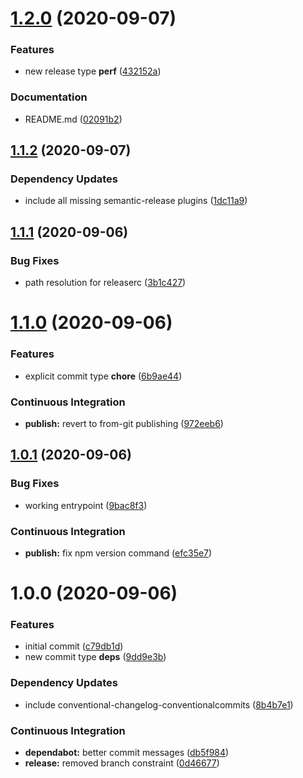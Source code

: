 # [1.2.0]() (2020-09-07)


### Features

* new release type **perf** ([432152a](https://github.com/gliech/semantic-release-generic-github-config/commit/432152a91def15c1ad08cd5b50d5121046a4f0dd))


### Documentation

* README.md ([02091b2](https://github.com/gliech/semantic-release-generic-github-config/commit/02091b210cabc20059e83db89f6b437b04a719c7))

## [1.1.2]() (2020-09-07)


### Dependency Updates

* include all missing semantic-release plugins ([1dc11a9](https://github.com/gliech/semantic-release-generic-github-config/commit/1dc11a99315fb5ee9d348817b136615b351edefa))

## [1.1.1]() (2020-09-06)


### Bug Fixes

* path resolution for releaserc ([3b1c427](https://github.com/gliech/semantic-release-generic-github-config/commit/3b1c42723e1f5653faef01f0dd5308570626c68d))

# [1.1.0]() (2020-09-06)


### Features

* explicit commit type **chore** ([6b9ae44](https://github.com/gliech/semantic-release-generic-github-config/commit/6b9ae44e0b0d67814390cf66956919dddc4ce628))


### Continuous Integration

* **publish:** revert to from-git publishing ([972eeb6](https://github.com/gliech/semantic-release-generic-github-config/commit/972eeb6fb4dbd8a9daae807b159523dafd52658b))

## [1.0.1]() (2020-09-06)


### Bug Fixes

* working entrypoint ([9bac8f3](https://github.com/gliech/semantic-release-generic-github-config/commit/9bac8f31f485b648f2ce1ca56cd1e542f5fdaae9))


### Continuous Integration

* **publish:** fix npm version command ([efc35e7](https://github.com/gliech/semantic-release-generic-github-config/commit/efc35e78415563d6d1d3b73844547bc9e6e58273))

# 1.0.0 (2020-09-06)


### Features

* initial commit ([c79db1d](https://github.com/gliech/semantic-release-generic-github-config/commit/c79db1d5243e47634149df310b0aafc69579d290))
* new commit type **deps** ([9dd9e3b](https://github.com/gliech/semantic-release-generic-github-config/commit/9dd9e3bc0508f976dc8486bae2439e2d7dca2468))


### Dependency Updates

* include conventional-changelog-conventionalcommits ([8b4b7e1](https://github.com/gliech/semantic-release-generic-github-config/commit/8b4b7e1343b3a99b3d60d863878bcf13588c5c02))


### Continuous Integration

* **dependabot:** better commit messages ([db5f984](https://github.com/gliech/semantic-release-generic-github-config/commit/db5f9849d7108cf1d95a8be1a4e424fbab7ddd76))
* **release:** removed branch constraint ([0d46677](https://github.com/gliech/semantic-release-generic-github-config/commit/0d46677f33d69e203c06fdb53e565daf256d0169))
